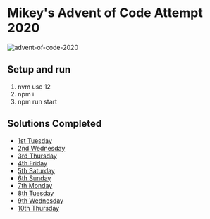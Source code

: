 # Mikey's Advent of Code Attempt 2020

![advent-of-code-2020](https://media0.giphy.com/media/l0MYGb1LuZ3n7dRnO/giphy.gif)

## Setup and run

1. nvm use 12
2. npm i
3. npm run start

## Solutions Completed

- [1st Tuesday](solutions/1st-tuesday.js)
- [2nd Wednesday](solutions/2nd-wednesday.js)
- [3rd Thursday](solutions/3rd-thursday.js)
- [4th Friday](solutions/4th-friday.js)
- [5th Saturday](solutions/5th-saturday.js)
- [6th Sunday](solutions/6th-sunday.js)
- [7th Monday](solutions/7th-monday.js)
- [8th Tuesday](solutions/8th-tuesday.js)
- [9th Wednesday](solutions/9th-wednesday.js)
- [10th Thursday](solutions/10th-thursday.js)
